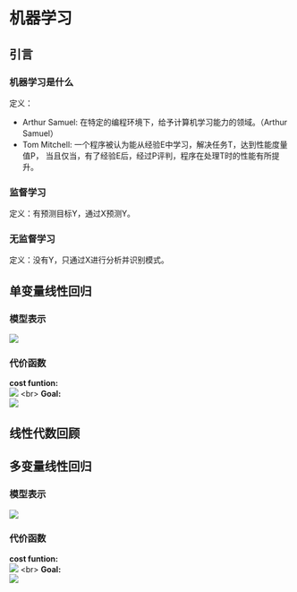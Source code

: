 # 机器学习
## 引言
### 机器学习是什么
  定义：<br>
  - Arthur Samuel: 在特定的编程环境下，给予计算机学习能力的领域。（Arthur Samuel）<br>
  - Tom Mitchell: 一个程序被认为能从经验E中学习，解决任务T，达到性能度量值P，
  当且仅当，有了经验E后，经过P评判，程序在处理T时的性能有所提升。

### 监督学习
定义：有预测目标Y，通过X预测Y。 <br>

### 无监督学习
定义：没有Y，只通过X进行分析并识别模式。 <br>

## 单变量线性回归
### 模型表示
![](http://latex.codecogs.com/svg.latex?h_\\theta(x)=\\theta_0+\\theta_1x)
### 代价函数
**cost funtion:** <br>
![](http://latex.codecogs.com/svg.latex?J(\\theta_0,\\theta_1)=\\frac{1}{2m}\\sum_{i=1}^{m}(h_\\theta(x^{(i)})-y^{(i)})^2) <br>
**Goal:** <br>
![](http://latex.codecogs.com/svg.latex?\\mathop{minimize}\\limits_{\\theta_0,\\theta_1}J(\\theta_0,\\theta_1))


## 线性代数回顾

## 多变量线性回归
### 模型表示
![](http://latex.codecogs.com/svg.latex?h_\\theta(x)=\\theta_0+\\theta_1x_1+\\theta_2x_2+\\dots+\\theta_nx_n)
### 代价函数
**cost funtion:** <br>
![](http://latex.codecogs.com/svg.latex?J(\\theta_0,\\theta_1\\dots\\theta_n)=\\frac{1}{2m}\\sum_{i=1}^{m}(h_\\theta(x^{(i)})-y^{(i)})^2) <br>
**Goal:** <br>
![](http://latex.codecogs.com/svg.latex?\\mathop{minimize}\\limits_{\\theta_0,\\theta_1,\\dots\\theta_n}J(\\theta_0,\\theta_1,\\dots\\theta_n))
